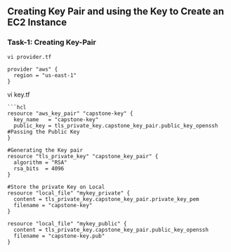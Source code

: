 ## Creating Key Pair and using the Key to Create an EC2 Instance

### Task-1: Creating Key-Pair
```
vi provider.tf
```
```hcl
provider "aws" {
  region = "us-east-1"
}
```
vi key.tf
```
```hcl
resource "aws_key_pair" "capstone-key" {
  key_name   = "capstone-key"
  public_key = tls_private_key.capstone_key_pair.public_key_openssh  #Passing the Public Key 
}

#Generating the Key pair
resource "tls_private_key" "capstone_key_pair" {
  algorithm = "RSA"
  rsa_bits  = 4096
}

#Store the private Key on Local
resource "local_file" "mykey_private" {
  content = tls_private_key.capstone_key_pair.private_key_pem
  filename = "capstone-key"
}

resource "local_file" "mykey_public" {
  content = tls_private_key.capstone_key_pair.public_key_openssh
  filename = "capstone-key.pub"
}

```
